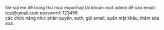 file sql em để trong thư mục exportsql
tài khoản root admin để vào
email: test@gmail.com
password: 123456
</br>
các chức năng như: phân quyền, auth, gửi email, quên mật khẩu, thêm sửa xoá.
